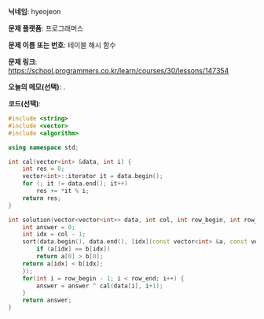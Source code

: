 **닉네임**: hyeojeon

**문제 플랫폼**: 프로그래머스

**문제 이름 또는 번호**: 테이블 해시 함수

**문제 링크**: https://school.programmers.co.kr/learn/courses/30/lessons/147354

**오늘의 메모(선택)**: .

**코드(선택)**:

```cpp
#include <string>
#include <vector>
#include <algorithm>

using namespace std;

int cal(vector<int> &data, int i) {
    int res = 0;
    vector<int>::iterator it = data.begin();
    for (; it != data.end(); it++)
        res += *it % i;
    return res;
}

int solution(vector<vector<int>> data, int col, int row_begin, int row_end) {
    int answer = 0;
    int idx = col - 1;
    sort(data.begin(), data.end(), [idx](const vector<int> &a, const vector<int> &b) {
        if (a[idx] == b[idx])
        return a[0] > b[0];
    return a[idx] < b[idx];
    });
    for(int i = row_begin - 1; i < row_end; i++) {
        answer = answer ^ cal(data[i], i+1);
    }
    return answer;
}

```
